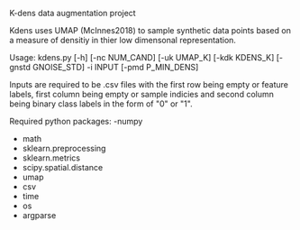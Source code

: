 K-dens data augmentation project

Kdens uses UMAP (McInnes2018) to sample synthetic data points based on a measure of densitiy in thier low dimensonal representation.


Usage:
kdens.py [-h] [-nc NUM_CAND] [-uk UMAP_K] [-kdk KDENS_K] [-gnstd GNOISE_STD] -i INPUT [-pmd P_MIN_DENS]

Inputs are required to be .csv files with the first row being empty or feature labels, first column being empty or sample indicies 
and second column being binary class labels in the form of "0" or "1".

Required python packages:
-numpy 
- math
- sklearn.preprocessing 
- sklearn.metrics
- scipy.spatial.distance 
- umap
- csv
- time
- os
- argparse
